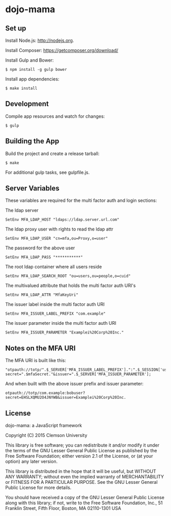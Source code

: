 dojo-mama
=========

Set up
------

Install Node.js: http://nodejs.org.

Install Composer: https://getcomposer.org/download/

Install Gulp and Bower:

	$ npm install -g gulp bower

Install app dependencies:

	$ make install

Development
-----------

Compile app resources and watch for changes:

	$ gulp

Building the App
----------------

Build the project and create a release tarball:

	$ make

For additional gulp tasks, see gulpfile.js.

Server Variables
----------------

These variables are required for the multi factor auth and login sections:

The ldap server

	SetEnv MFA_LDAP_HOST "ldaps://ldap.server.url.com"

The ldap proxy user with rights to read the ldap attr

	SetEnv MFA_LDAP_USER "cn=mfa,ou=Proxy,o=user"

The password for the above user

	SetEnv MFA_LDAP_PASS "***********"

The root ldap container where all users reside

	SetEnv MFA_LDAP_SEARCH_ROOT "ou=users,ou=people,o=cuid"

The multivalued attribute that holds the multi factor auth URI's

	SetEnv MFA_LDAP_ATTR "MfaKeyUri"

The issuer label inside the multi factor auth URI

	SetEnv MFA_ISSUER_LABEL_PREFIX "com.example"

The issuer parameter inside the multi factor auth URI

	SetEnv MFA_ISSUER_PARAMETER "Examplei%20Corp%20Inc."


Notes on the MFA URI
--------------------

The MFA URI is built like this:

	"otpauth://totp/".$_SERVER['MFA_ISSUER_LABEL_PREFIX'].":".$_SESSION['username']."?secret=".$mfaSecret."&issuer=".$_SERVER['MFA_ISSUER_PARAMETER'];

And when built with the above issuer prefix and issuer parameter:

	otpauth://totp/com.example:bobuser?secret=EHSLXQMU2O4JNYWB&issuer=Examplei%20Corp%20Inc.

License
-------

dojo-mama: a JavaScript framework

Copyright (C) 2015 Clemson University

This library is free software; you can redistribute it and/or
modify it under the terms of the GNU Lesser General Public
License as published by the Free Software Foundation; either
version 2.1 of the License, or (at your option) any later version.

This library is distributed in the hope that it will be useful,
but WITHOUT ANY WARRANTY; without even the implied warranty of
MERCHANTABILITY or FITNESS FOR A PARTICULAR PURPOSE.  See the GNU
Lesser General Public License for more details.

You should have received a copy of the GNU Lesser General Public
License along with this library; if not, write to the Free Software
Foundation, Inc., 51 Franklin Street, Fifth Floor, Boston, MA  02110-1301  USA

